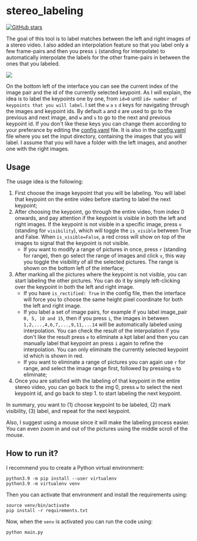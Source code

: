 # stereo_labeling

[![GitHub stars](https://img.shields.io/github/stars/Cartucho/stereo_labeling.svg?style=social&label=Stars)](https://github.com/Cartucho/stereo_labeling)


The goal of this tool is to label matches between the left and right images of a stereo video. I also added an interpolation feature so that you label only a few frame-pairs and then you press `i` (standing for interpolate) to automatically interpolate the labels for the other frame-pairs in between the ones that you labeled.

<img src="https://user-images.githubusercontent.com/15831541/139836761-24aeb645-61ef-47a4-9752-87411b5634e8.png">

On the bottom left of the interface you can see the current index of the image pair and the id of the currently selected keypoint. As I will explain, the idea is to label the keypoints one by one, from `id=0` until `id= number of keypoints that you will label`. I set the `w` `a` `s` `d` keys for navigating through the images and keypoint ids. By default `a` and `d` are used to go to the previous and next image, and `w` and `s` to go to the next and previous keypoint id. If you don't like these keys you can change them according to your preferance by editing the [config.yaml](https://github.com/Cartucho/stereo_labeling/blob/main/config.yaml) file. It is also in the [config.yaml](https://github.com/Cartucho/stereo_labeling/blob/main/config.yaml) file where you set the input directory, containing the images that you will label. I assume that you will have a folder with the left images, and another one with the right images.

## Usage

The usage idea is the following:
1. First choose the image keypoint that you will be labeling. You will label that keypoint on the entire video before starting to label the next keypoint;
2. After choosing the keypoint, go through the entire video, from index 0 onwards, and pay attention if the keypoint is visible in both the left and right images. If the keypoint is not visible in a specific image, press `v` (standing for `visibility`), which will toggle the `is_visible` between True and False. When `is_visible=False`, a red cross will show on top of the images to signal that the keypoint is not visible.
    + If you want to modify a range of pictures in once, press `r` (standing for range), then go select the range of images and click `v`, this way you toggle the visibility of all the selected pictures. The range is shown on the bottom left of the interface;
3. After marking all the pictures where the keypoint is not visible, you can start labeling the other pictures. You can do it by simply left-clicking over the keypoint in both the left and right image.
    + If you have `is_rectified: True` in the config file, then the interface will force you to choose the same height pixel coordinate for both the left and right image.
    + If you label a set of image pairs, for example if you label image_pair `0, 5, 10 and 15`, then if you press `i`, the images in between `1,2,...,4,6,7,...,9,11,...14` will be automatically labeled using interpolation. You can check the result of the interpolation if you don't like the result press `e` to eliminate a kpt label and then you can manually label that keypoint an press `i` again to refine the interpolation. You can only eliminate the currently selected keypoint id which is shown in red.
    + If you want to eliminate a range of pictures you can again use `r` for range, and select the image range first, followed by pressing `e` to eliminate;
4. Once you are satisfied with the labeling of that keypoint in the entire stereo video, you can go back to the img 0, press `w` to select the next keypoint id, and go back to step 1. to start labeling the next keypoint.

In summary, you want to (1) choose keypoint to be labeled, (2) mark visibility, (3) label, and repeat for the next keypoint.

Also, I suggest using a mouse since it will make the labeling process easier. You can even zoom in and out of the pictures using the middle scroll of the mouse.

## How to run it?

I recommend you to create a Python virtual environment:


```
python3.9 -m pip install --user virtualenv
python3.9 -m virtualenv venv
```

Then you can activate that environment and install the requirements using:
```
source venv/bin/activate
pip install -r requirements.txt
```

Now, when the `venv` is activated you can run the code using:

```
python main.py
```
